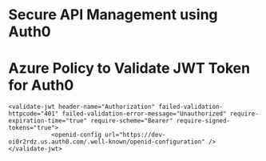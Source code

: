 # Secure API Management using Auth0


# Azure Policy to Validate JWT Token for Auth0
```
<validate-jwt header-name="Authorization" failed-validation-httpcode="401" failed-validation-error-message="Unauthorized" require-expiration-time="true" require-scheme="Bearer" require-signed-tokens="true">
            <openid-config url="https://dev-oi0r2rdz.us.auth0.com/.well-known/openid-configuration" />
</validate-jwt>
```
